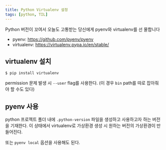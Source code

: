 ```yaml
---
title: Python Virtualenv 설정
tags: [python, TIL]
---
```


Python 버전이 꼬여서 오늘도 고통받는 당신에게 pyenv와 virtualenv를 선
물합니다
<!--more-->

- pyenv: https://github.com/pyenv/pyenv
- virtualenv: https://virtualenv.pypa.io/en/stable/

## virtualenv 설치
```
$ pip install virtualenv
```
permission 문제 발생 시 `--user` flag를 사용한다. (이 경우 `bin` path를 따로 잡아줘야 할 수도 있다)

## pyenv 사용
python 프로젝트 폴더 내에 `.python-version` 파일을 생성하고 사용하고자 하는 버전을 기재한다. 이 상태에서 virtualenv로 가상환경 생성 시 원하는 버전의 가상환경이 만들어진다.

또는 `pyenv local` 옵션을 사용해도 된다.